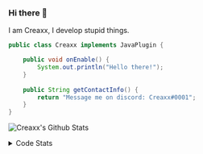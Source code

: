 ### Hi there 👋

I am Creaxx, I develop stupid things. 

```java
public class Creaxx implements JavaPlugin {

    public void onEnable() {
        System.out.println("Hello there!");
    }
    
    public String getContactInfo() {
        return "Message me on discord: Creaxx#0001";
    }
}
```

![Creaxx's Github Stats](https://github-readme-stats.vercel.app/api?username=CreaxxOG&show_icons=true&theme=dark&count_private=true)

<details>
  <summary>Code Stats</summary>

<!--START_SECTION:waka-->
![Code Time](http://img.shields.io/badge/Code%20Time-0-blue)

![Lines of code](https://img.shields.io/badge/From%20Hello%20World%20I%27ve%20Written-16%20Thousand%20lines%20of%20code-blue)

**🐱 My GitHub Data** 

> 🏆 71 Contributions in the Year 2022
 > 
> 📦 388.3 kB Used in GitHub's Storage 
 > 
> 🚫 Not Opted to Hire
 > 
> 📜 1 Public Repository 
 > 
> 🔑 5 Private Repositories  
 > 
**I'm a Night 🦉** 

```text
🌞 Morning    23 commits     ███░░░░░░░░░░░░░░░░░░░░░░   12.92% 
🌆 Daytime    60 commits     ████████░░░░░░░░░░░░░░░░░   33.71% 
🌃 Evening    91 commits     ████████████░░░░░░░░░░░░░   51.12% 
🌙 Night      4 commits      ░░░░░░░░░░░░░░░░░░░░░░░░░   2.25%

```
📅 **I'm Most Productive on Saturday** 

```text
Monday       18 commits     ██░░░░░░░░░░░░░░░░░░░░░░░   10.11% 
Tuesday      16 commits     ██░░░░░░░░░░░░░░░░░░░░░░░   8.99% 
Wednesday    25 commits     ███░░░░░░░░░░░░░░░░░░░░░░   14.04% 
Thursday     26 commits     ███░░░░░░░░░░░░░░░░░░░░░░   14.61% 
Friday       34 commits     ████░░░░░░░░░░░░░░░░░░░░░   19.1% 
Saturday     35 commits     █████░░░░░░░░░░░░░░░░░░░░   19.66% 
Sunday       24 commits     ███░░░░░░░░░░░░░░░░░░░░░░   13.48%

```


📊 **This Week I Spent My Time On** 

```text
💬 Programming Languages: 
Java                     3 hrs 29 mins       ███████████████████░░░░░░   77.59% 
XML                      31 mins             ███░░░░░░░░░░░░░░░░░░░░░░   11.74% 
YAML                     28 mins             ██░░░░░░░░░░░░░░░░░░░░░░░   10.64% 
GitIgnore file           0 secs              ░░░░░░░░░░░░░░░░░░░░░░░░░   0.01% 
JavaScript               0 secs              ░░░░░░░░░░░░░░░░░░░░░░░░░   0.01%

🔥 Editors: 
IntelliJ                 4 hrs 29 mins       █████████████████████████   100.0%

```

**I Mostly Code in Java** 

```text
Java                     5 repos             █████████████████░░░░░░░░   71.43% 
EJS                      1 repo              ███░░░░░░░░░░░░░░░░░░░░░░   14.29% 
Kotlin                   1 repo              ███░░░░░░░░░░░░░░░░░░░░░░   14.29%

```



 Last Updated on 09/05/2022 02:03:27 UTC
<!--END_SECTION:waka-->
</details>

